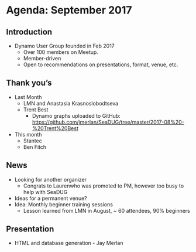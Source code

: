# Agenda: September 2017

## Introduction
- Dynamo User Group founded in Feb 2017
    - Over 100 members on Meetup.
    - Member-driven
    - Open to recommendations on presentations, format, venue, etc.

## Thank you’s
- Last Month
    - LMN and Anastasia Krasnoslob­odtseva
    - Trent Best
        - Dynamo graphs uploaded to GitHub: https://github.com/jmerlan/SeaDUG/tree/master/2017-08%20-%20Trent%20Best
- This month
    - Stantec
    - Ben Fitch

## News
- Looking for another organizer
    - Congrats to Laurenwho was promoted to PM, however too busy to help with SeaDUG
- Ideas for a permanent venue?
- Idea: Monthly beginner training sessions
    - Lesson learned from LMN in August, ~ 60 attendees, 90% beginners

## Presentation
- HTML and database generation - Jay Merlan